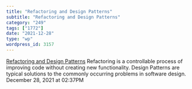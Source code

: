 ```yaml
---
title: "Refactoring and Design Patterns"
subtitle: "Refactoring and Design Patterns"
category: "249"
tags: ["1772"]
date: "2021-12-28"
type: "wp"
wordpress_id: 3157
---
```

[ Refactoring and Design Patterns](https://refactoring.guru/)
 Refactoring is a controllable process of improving code without creating new functionality. Design Patterns are typical solutions to the commonly occurring problems in software design.
December 28, 2021 at 02:37PM